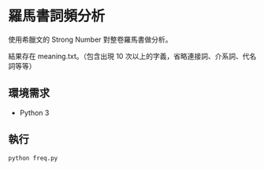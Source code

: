 羅馬書詞頻分析
===

使用希臘文的 Strong Number 對整卷羅馬書做分析。

結果存在 meaning.txt。（包含出現 10 次以上的字義，省略連接詞、介系詞、代名詞等等）

環境需求
---
- Python 3

執行
---
```
python freq.py
```